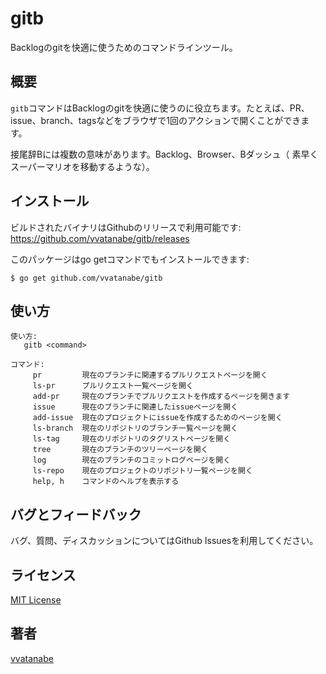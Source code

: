 # gitb

Backlogのgitを快適に使うためのコマンドラインツール。

## 概要

`gitb`コマンドはBacklogのgitを快適に使うのに役立ちます。たとえば、PR、issue、branch、tagsなどをブラウザで1回のアクションで開くことができます。

接尾辞Bには複数の意味があります。Backlog、Browser、Bダッシュ（
素早くスーパーマリオを移動するような）。

## インストール

ビルドされたバイナリはGithubのリリースで利用可能です:  
https://github.com/vvatanabe/gitb/releases

このパッケージはgo getコマンドでもインストールできます:

`$ go get github.com/vvatanabe/gitb`

## 使い方

```
使い方:
   gitb <command>

コマンド:
     pr         現在のブランチに関連するプルリクエストページを開く
     ls-pr      プルリクエスト一覧ページを開く
     add-pr     現在のブランチでプルリクエストを作成するページを開きます
     issue      現在のブランチに関連したissueページを開く
     add-issue  現在のプロジェクトにissueを作成するためのページを開く
     ls-branch  現在のリポジトリのブランチ一覧ページを開く
     ls-tag     現在のリポジトリのタグリストページを開く
     tree       現在のブランチのツリーページを開く
     log        現在のブランチのコミットログページを開く
     ls-repo    現在のプロジェクトのリポジトリ一覧ページを開く
     help, h    コマンドのヘルプを表示する
```

## バグとフィードバック

バグ、質問、ディスカッションについてはGithub Issuesを利用してください。

## ライセンス

[MIT License](http://www.opensource.org/licenses/mit-license.php)

## 著者

[vvatanabe](https://github.com/vvatanabe)